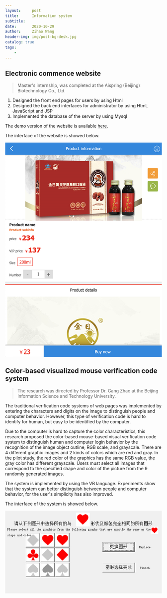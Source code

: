 ```yaml
---
layout:     post
title:      Information system
subtitle:   
date:       2020-10-29
author:     Zihao Wang
header-img: img/post-bg-desk.jpg
catalog: true
tags:
    - 
---
```

## Electronic commence website

>Master's internship, was completed at the Aispring (Beijing) Biotechnology Co., Ltd.

1. Designed the front end pages for users by using Html<br>
2. Designed the back end interfaces for administrator by using Html, JavaScript and JSP<br>
3. Implemented the database of the server by using Mysql

The demo version of the website is available [here](https://wangzh3.github.io/jinananhao/home.html).

The interface of the website is showed below.

![](https://github.com/wangzh3/wangzh3.github.io/blob/master/upload/jnah.png?raw=true)

## Color-based visualized mouse verification code system

>The research was directed by Professor Dr. Gang Zhao at the Beijing Information Science and Technology University.

The traditional verification code systems of web pages was implemented by entering the characters and digits on the image to distinguish people and computer behavior. However, this type of verification code is hard to identify for human, but easy to be identified by the computer.

Due to the computer is hard to capture the color characteristics, this research proposed the color-based mouse-based visual verification code system to distinguish human and computer login behavior by the recognition of the image object outline, RGB scale, and grayscale. There are 4 different graphic images and 2 kinds of colors which are red and gray. In the pilot study, the red color of the graphics has the same RGB value, the gray color has different grayscale. Users must select all images that correspond to the specified shape and color of the picture from the 9 randomly generated images.

The system is implemented by using the VB language. Experiments show that the system can better distinguish between people and computer behavior, for the user's simplicity has also improved.

The interface of the system is showed below.

![](https://raw.githubusercontent.com/wangzh3/wangzh3.github.io/master/upload/code.jpg)